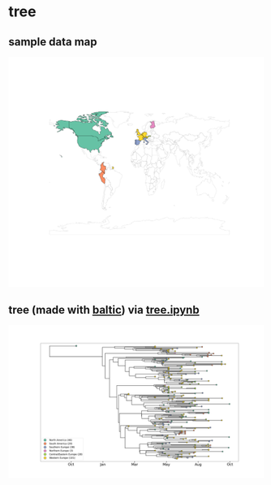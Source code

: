 # tree 

## sample data map
![sample data map](map.png)

## tree (made with [baltic](https://github.com/evogytis/baltic)) via [tree.ipynb](../../scripts/tree.ipynb)
![tree](tree.png)



